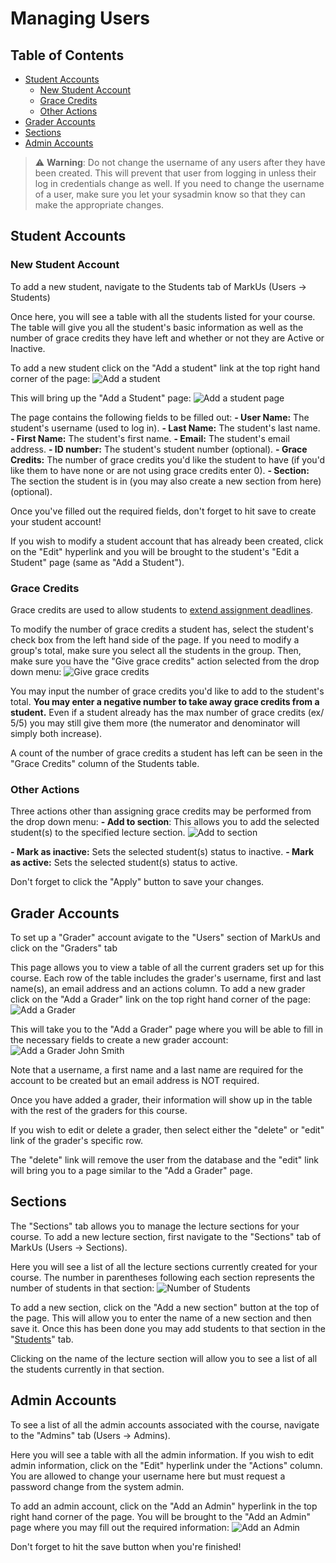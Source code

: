 # Managing Users

## Table of Contents
 - [Student Accounts](#student-accounts)
     - [New Student Account](#new-student-account)
     - [Grace Credits](#grace-credits)
     - [Other Actions](#other-actions)
 - [Grader Accounts](#grader-accounts)
 - [Sections](#sections)
 - [Admin Accounts](#admin-accounts)

> :warning: **Warning**: Do not change the username of any users after they have been created. This will prevent that user from logging in unless their log in credentials change as well. If you need to change the username of a user, make sure you let your sysadmin know so that they can make the appropriate changes.

## Student Accounts

### New Student Account
To add a new student, navigate to the Students tab of MarkUs (Users -> Students)

Once here, you will see a table with all the students listed for your course. The table will give you all the student's basic information as well as the number of grace credits they have left and whether or not they are Active or Inactive.

To add a new student click on the "Add a student" link at the top right hand corner of the page:
![Add a student](./images/users-add-student-link.png)

This will bring up the "Add a Student" page:
![Add a student page](./images/users-add-student-form.png)

The page contains the following fields to be filled out:
 **- User Name:** The student's username (used to log in).
 **- Last Name:** The student's last name.
 **- First Name:** The student's first name.
 **- Email:** The student's email address.
 **- ID number:** The student's student number (optional).
 **- Grace Credits:** The number of grace credits you'd like the student to have (if you'd like them to have none or are not using grace credits enter 0).
 **- Section:** The section the student is in (you may also create a new section from here) (optional).

Once you've filled out the required fields, don't forget to hit save to create your student account!

If you wish to modify a student account that has already been created, click on the "Edit" hyperlink and you will be brought to the student's "Edit a Student" page (same as "Add a Student").

### Grace Credits
Grace credits are used to allow students to [extend assignment deadlines](./Instructor-Guide--Assignments--Late-Submission-Policies#automatically-deduct-grace-credits).

To modify the number of grace credits a student has, select the student's check box from the left hand side of the page. If you need to modify a group's total, make sure you select all the students in the group. Then, make sure you have the "Give grace credits" action selected from the drop down menu:
![Give grace credits](./images/users-add-grace-tokens.png)

You may input the number of grace credits you'd like to add to the student's total. **You may enter a negative number to take away grace credits from a student.** Even if a student already has the max number of grace credits (ex/ 5/5) you may still give them more (the numerator and denominator will simply both increase).

A count of the number of grace credits a student has left can be seen in the "Grace Credits" column of the Students table.

### Other Actions
Three actions other than assigning grace credits may be performed from the drop down menu:
 **- Add to section**: This allows you to add the selected student(s) to the specified lecture section.
![Add to section](./images/users-add-to-section.png)

 **- Mark as inactive:** Sets the selected student(s) status to inactive.
 **- Mark as active:** Sets the selected student(s) status to active.

Don't forget to click the "Apply" button to save your changes.

## Grader Accounts
To set up a "Grader" account avigate to the "Users" section of MarkUs and click on the "Graders" tab

This page allows you to view a table of all the current graders set up for this course. Each row of the table includes the grader's username, first and last name(s), an email address and an actions column. To add a new grader click on the "Add a Grader" link on the top right hand corner of the page:
![Add a Grader](./images/users-add-grader-tab.png)

This will take you to the "Add a Grader" page where you will be able to fill in the necessary fields to create a new grader account:
![Add a Grader John Smith](./images/users-add-grader-form.png)

Note that a username, a first name and a last name are required for the account to be created but an email address is NOT required.

Once you have added a grader, their information will show up in the table with the rest of the graders for this course.

If you wish to edit or delete a grader, then select either the "delete" or "edit" link of the grader's specific row.

The "delete" link will remove the user from the database and the "edit" link will bring you to a page similar to the "Add a Grader" page.

## Sections
The "Sections" tab allows you to manage the lecture sections for your course. To add a new lecture section, first navigate to the "Sections" tab of MarkUs (Users -> Sections).

Here you will see a list of all the lecture sections currently created for your course. The number in parentheses following each section represents the number of students in that section:
![Number of Students](./images/users-sections-table.png)

To add a new section, click on the "Add a new section" button at the top of the page. This will allow you to enter the name of a new section and then save it. Once this has been done you may add students to that section in the "[Students](#other-actions)" tab.

Clicking on the name of the lecture section will allow you to see a list of all the students currently in that section.

## Admin Accounts
To see a list of all the admin accounts associated with the course, navigate to the "Admins" tab (Users -> Admins).

Here you will see a table with all the admin information. If you wish to edit admin information, click on the "Edit" hyperlink under the "Actions" column. You are allowed to change your username here but must request a password change from the system admin.

To add an admin account, click on the "Add an Admin" hyperlink in the top right hand corner of the page. You will be brought to the "Add an Admin" page where you may fill out the required information:
![Add an Admin](./images/users-admin-form.png)

Don't forget to hit the save button when you're finished!

